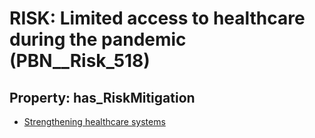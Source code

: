 # RISK: __Limited access to healthcare during the pandemic__ (PBN__Risk_518)

## Property: has_RiskMitigation

* [Strengthening healthcare systems](PBN__RiskMitigation_725)

